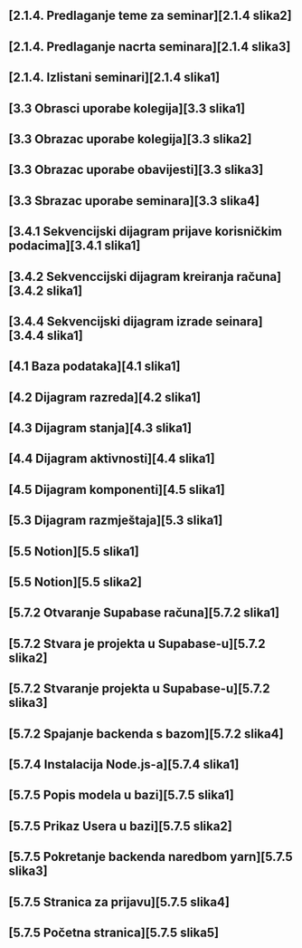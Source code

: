 ## [2.1.4. Predlaganje teme za seminar][2.1.4 slika2]
## [2.1.4. Predlaganje nacrta seminara][2.1.4 slika3]
## [2.1.4. Izlistani seminari][2.1.4 slika1]

## [3.3 Obrasci uporabe kolegija][3.3 slika1]
## [3.3 Obrazac uporabe kolegija][3.3 slika2]
## [3.3 Obrazac uporabe obavijesti][3.3 slika3]
## [3.3 Sbrazac uporabe seminara][3.3 slika4]
## [3.4.1 Sekvencijski dijagram prijave korisničkim podacima][3.4.1 slika1]
## [3.4.2 Sekvenccijski dijagram kreiranja računa][3.4.2 slika1]
## [3.4.4 Sekvencijski dijagram izrade seinara][3.4.4 slika1]

## [4.1 Baza podataka][4.1 slika1]
## [4.2 Dijagram razreda][4.2 slika1]
## [4.3 Dijagram stanja][4.3 slika1]
## [4.4 Dijagram aktivnosti][4.4 slika1]
## [4.5 Dijagram komponenti][4.5 slika1]

## [5.3 Dijagram razmještaja][5.3 slika1]
## [5.5 Notion][5.5 slika1]
## [5.5 Notion][5.5 slika2]
## [5.7.2 Otvaranje Supabase računa][5.7.2 slika1]
## [5.7.2 Stvara je projekta u Supabase-u][5.7.2 slika2]
## [5.7.2 Stvaranje projekta u Supabase-u][5.7.2 slika3]
## [5.7.2 Spajanje backenda s bazom][5.7.2 slika4]
## [5.7.4 Instalacija Node.js-a][5.7.4 slika1]

## [5.7.5 Popis modela u bazi][5.7.5 slika1]
## [5.7.5 Prikaz Usera u bazi][5.7.5 slika2]
## [5.7.5 Pokretanje backenda naredbom yarn][5.7.5 slika3]
## [5.7.5 Stranica za prijavu][5.7.5 slika4]
## [5.7.5 Početna stranica][5.7.5 slika5]